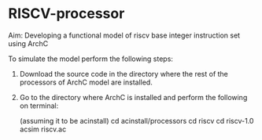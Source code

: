 # RISCV-processor
Aim: Developing a functional model of riscv base integer instruction set using ArchC

To simulate the model perform the following steps:

1. Download the source code in the directory where the rest of the processors of ArchC model are installed.

2. Go to the directory where ArchC is installed and perform the following on terminal: 

    (assuming it to be acinstall)
    cd acinstall/processors
    cd riscv
    cd riscv-1.0
    acsim riscv.ac




